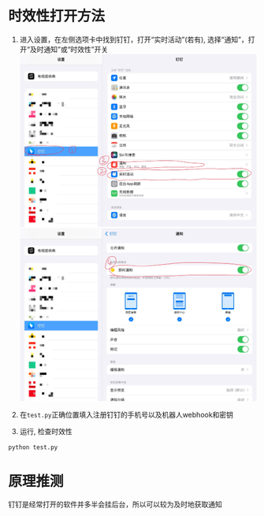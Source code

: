 # 时效性打开方法

1) 进入设置，在左侧选项卡中找到钉钉，打开“实时活动”(若有), 选择“通知”，打开“及时通知”或“时效性”开关
![](/pictures/demo/1.jpg)
![](/pictures/demo/2.jpg)

2) 在`test.py`正确位置填入注册钉钉的手机号以及机器人webhook和密钥

3) 运行, 检查时效性
```
python test.py
```

# 原理推测

钉钉是经常打开的软件并多半会挂后台，所以可以较为及时地获取通知
